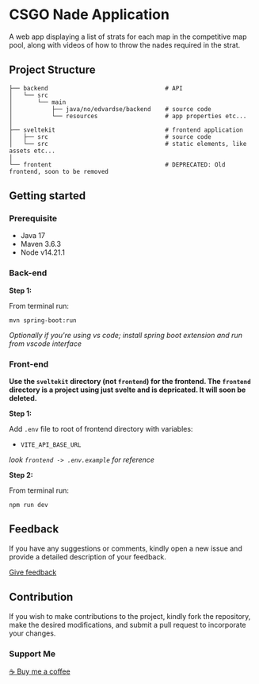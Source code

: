 # CSGO Nade Application

A web app displaying a list of strats for each map in the competitive map pool, along with videos of how to throw the nades required in the strat.

## Project Structure

```
├── backend                                 # API
│   └── src
│       └── main
│           ├── java/no/edvardse/backend    # source code
│           └── resources                   # app properties etc...
│
├── sveltekit                               # frontend application
│   ├── src                                 # source code
│   └── src                                 # static elements, like assets etc...
│
└── frontent                                # DEPRECATED: Old frontend, soon to be removed
```

## Getting started

### Prerequisite

- Java 17
- Maven 3.6.3
- Node v14.21.1

### Back-end

**Step 1:**

From terminal run:

```
mvn spring-boot:run
```

_Optionally if you're using vs code; install spring boot extension and run from vscode interface_

### Front-end

**Use the `sveltekit` directory (not `frontend`) for the frontend. The `frontend` directory is a project using just svelte and is depricated. It will soon be deleted.**

**Step 1:**

Add `.env` file to root of frontend directory with variables:

- `VITE_API_BASE_URL`

_look `frontend -> .env.example` for reference_

**Step 2:**

From terminal run:

```
npm run dev
```

## Feedback

If you have any suggestions or comments, kindly open a new issue and provide a detailed description of your feedback.

[Give feedback](https://github.com/jKm00/csgo-nade-app/issues)

## Contribution

If you wish to make contributions to the project, kindly fork the repository, make the desired modifications, and submit a pull request to incorporate your changes.

### Support Me

<a href="https://www.buymeacoffee.com/joakimedvam">:coffee: Buy me a coffee</a>
